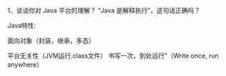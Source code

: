 1、谈谈你对 Java 平台的理解？ “Java 是解释执行”，这句话正确吗？

Java特性:

面向对象（封装，继承，多态）

平台无关性（JVM运行.class文件） 书写一次，到处运行”（Write once, run anywhere）

